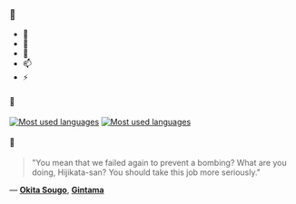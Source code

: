 ### 👋

- 🔭
- 🌱
- 💬
- 📫
- ⚡

#### 🧏

[![Most used languages](https://github-readme-stats-aynah.vercel.app/api/top-langs/?username=aynh&theme=solarized-dark&langs_count=6&layout=compact&hide_title=true)](https://github.com/anuraghazra/github-readme-stats#gh-dark-mode-only)
[![Most used languages](https://github-readme-stats-aynah.vercel.app/api/top-langs/?username=aynh&theme=solarized-light&langs_count=6&layout=compact&hide_title=true)](https://github.com/anuraghazra/github-readme-stats#gh-light-mode-only)

#### 💬

> "You mean that we failed again to prevent a bombing? What are you doing, Hijikata-san? You should take this job more seriously."

&mdash; [**Okita Sougo**](https://myanimelist.net/character.php?q=Okita%20Sougo&cat=character), [**Gintama**](https://myanimelist.net/search/all?q=Gintama&cat=all)
